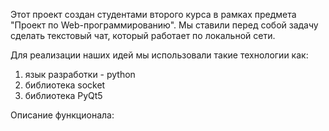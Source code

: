 Этот проект создан студентами второго курса в рамках предмета "Проект по Web-программированию". Мы ставили перед собой задачу сделать текстовый чат, который работает по локальной сети.

Для реализации наших идей мы использовали такие технологии как:
  1) язык разработки - python
  2) библиотека socket
  3) библиотека PyQt5

Описание функционала:
